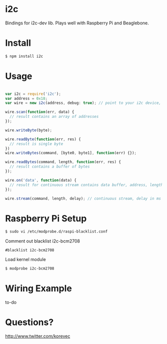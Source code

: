 # i2c

Bindings for i2c-dev lib. Plays well with Raspberry Pi and Beaglebone.

# Install

````bash
$ npm install i2c
````

# Usage

```javascript

var i2c = require('i2c');
var address = 0x18;
var wire = new i2c(address, debug: true); // point to your i2c device, debug provides REPL interface

wire.scan(function(err, data) {
  // result contains an array of addresses
});

wire.writeByte(byte);

wire.readByte(function(err, res) {
  // result is single byte
})
wire.writeBytes(command, [byte0, byte1], function(err) {});

wire.readBytes(command, length, function(err, res) {
  // result contains a buffer of bytes
});

wire.on('data', function(data) {
  // result for continuous stream contains data buffer, address, length, timestamp
});

wire.stream(command, length, delay); // continuous stream, delay in ms


````



# Raspberry Pi Setup

````bash
$ sudo vi /etc/modprobe.d/raspi-blacklist.conf
````

Comment out blacklist i2c-bcm2708

````
#blacklist i2c-bcm2708
````

Load kernel module

````bash
$ modprobe i2c-bcm2708
````

# Wiring Example

to-do

# Questions?

http://www.twitter.com/korevec
